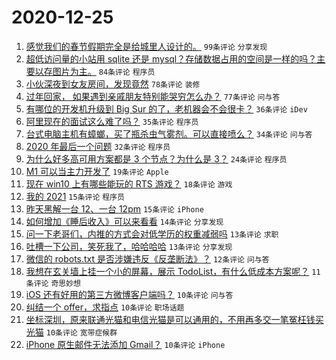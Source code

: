 # 2020-12-25

1. [感觉我们的春节假期完全是给城里人设计的。](https://www.v2ex.com/t/738784) ``99条评论`` ``分享发现``
1. [超低访问量的小站用 sqlite 还是 mysql？存储数据占用的空间是一样的吗？主要以存图片为主。](https://www.v2ex.com/t/738766) ``84条评论`` ``程序员``
1. [小伙深夜到女友房间，发现竟然](https://www.v2ex.com/t/738853) ``78条评论`` ``装修``
1. [过年回家，
如果遇到亲戚朋友特别能哭穷怎么办？](https://www.v2ex.com/t/738774) ``77条评论`` ``问与答``
1. [有哪位的开发机升级到 Big Sur 的了，老机器会不会很卡？](https://www.v2ex.com/t/738788) ``36条评论`` ``iDev``
1. [阿里现在的面试这么难了吗？](https://www.v2ex.com/t/738815) ``35条评论`` ``程序员``
1. [台式电脑主机有蟑螂，买了瓶杀虫气雾剂。可以直接喷么？](https://www.v2ex.com/t/738787) ``34条评论`` ``问与答``
1. [2020 年最后一个问题](https://www.v2ex.com/t/738823) ``32条评论`` ``程序员``
1. [为什么好多高可用方案都是 3 个节点？为什么是 3？](https://www.v2ex.com/t/738827) ``24条评论`` ``程序员``
1. [M1 可以当主力开发了](https://www.v2ex.com/t/738763) ``19条评论`` ``Apple``
1. [现在 win10 上有哪些能玩的 RTS 游戏？](https://www.v2ex.com/t/738759) ``18条评论`` ``游戏``
1. [我的 2021](https://www.v2ex.com/t/738805) ``15条评论`` ``程序员``
1. [昨天黑解一台 12、一台 12pm](https://www.v2ex.com/t/738769) ``15条评论`` ``iPhone``
1. [如何增加《睡后收入》可以来看看](https://www.v2ex.com/t/738848) ``14条评论`` ``分享发现``
1. [问一下老哥们，内推的方式会对低学历的权重减弱吗](https://www.v2ex.com/t/738843) ``13条评论`` ``求职``
1. [吐槽一下公司，笑死我了，哈哈哈哈](https://www.v2ex.com/t/738822) ``13条评论`` ``分享发现``
1. [微信的 robots.txt 是否涉嫌违反《反垄断法》？](https://www.v2ex.com/t/738810) ``12条评论`` ``问与答``
1. [我想在玄关墙上挂一个小的屏幕，展示 TodoList，有什么低成本方案呢？](https://www.v2ex.com/t/738816) ``11条评论`` ``奇思妙想``
1. [iOS 还有好用的第三方微博客户端吗？](https://www.v2ex.com/t/738838) ``10条评论`` ``问与答``
1. [纠结一个 offer，求指点](https://www.v2ex.com/t/738820) ``10条评论`` ``职场话题``
1. [坐标深圳，原来联通光猫和电信光猫是可以通用的，不用再多交一笔冤枉钱买光猫](https://www.v2ex.com/t/738797) ``10条评论`` ``宽带症候群``
1. [iPhone 原生邮件无法添加 Gmail？](https://www.v2ex.com/t/738755) ``10条评论`` ``iPhone``
